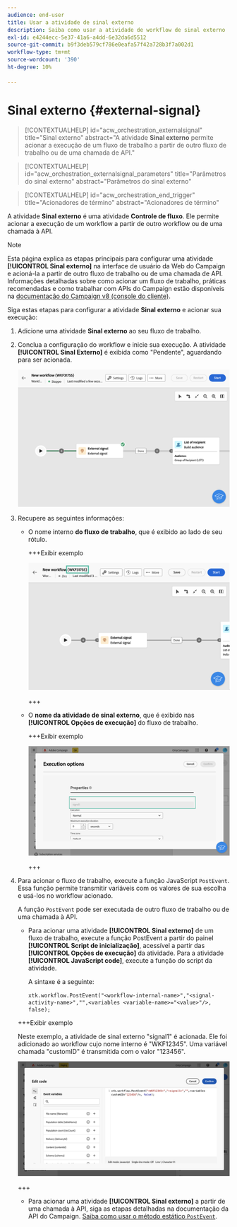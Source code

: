 ```yaml
---
audience: end-user
title: Usar a atividade de sinal externo
description: Saiba como usar a atividade de workflow de sinal externo
exl-id: e4244ecc-5e37-41a6-a4dd-6e32da6d5512
source-git-commit: b9f3deb579cf786e0eafa57f42a728b3f7a002d1
workflow-type: tm+mt
source-wordcount: '390'
ht-degree: 10%

---
```


# Sinal externo {#external-signal}

<!--External Signal End-->

>[!CONTEXTUALHELP]
>id="acw_orchestration_externalsignal"
>title="Sinal externo"
>abstract="A atividade **Sinal externo** permite acionar a execução de um fluxo de trabalho a partir de outro fluxo de trabalho ou de uma chamada de API."

>[!CONTEXTUALHELP]
>id="acw_orchestration_externalsignal_parameters"
>title="Parâmetros do sinal externo"
>abstract="Parâmetros do sinal externo"

>[!CONTEXTUALHELP]
>id="acw_orchestration_end_trigger"
>title="Acionadores de término"
>abstract="Acionadores de término"

A atividade **Sinal externo** é uma atividade **Controle de fluxo**. Ele permite acionar a execução de um workflow a partir de outro workflow ou de uma chamada à API.

>[!NOTE]
>
>Esta página explica as etapas principais para configurar uma atividade **[!UICONTROL Sinal externo]** na interface de usuário da Web do Campaign e acioná-la a partir de outro fluxo de trabalho ou de uma chamada de API. Informações detalhadas sobre como acionar um fluxo de trabalho, práticas recomendadas e como trabalhar com APIs do Campaign estão disponíveis na [documentação do Campaign v8 (console do cliente)](https://experienceleague.adobe.com/en/docs/campaign/automation/workflows/advanced-management/javascript-in-workflows#trigger-example).

Siga estas etapas para configurar a atividade **Sinal externo** e acionar sua execução:

1. Adicione uma atividade **Sinal externo** ao seu fluxo de trabalho.

1. Conclua a configuração do workflow e inicie sua execução. A atividade **[!UICONTROL Sinal Externo]** é exibida como &quot;Pendente&quot;, aguardando para ser acionada.

   ![A captura de tela mostra a atividade de Sinal Externo em um estado pendente.](../assets/external-signal-pending.png)

1. Recupere as seguintes informações:

   * O nome interno **do fluxo de trabalho**, que é exibido ao lado de seu rótulo.

     +++Exibir exemplo

     ![A captura de tela mostra o nome interno do fluxo de trabalho ao lado de seu rótulo.](../assets/external-signal-workflow-name.png)

     +++

   * O **nome da atividade de sinal externo**, que é exibido nas **[!UICONTROL Opções de execução]** do fluxo de trabalho.

     +++Exibir exemplo

     ![A captura de tela mostra o nome da atividade de Sinal Externo nas opções de Execução.](../assets/external-signal-name.png)

     +++

1. Para acionar o fluxo de trabalho, execute a função JavaScript `PostEvent`. Essa função permite transmitir variáveis com os valores de sua escolha e usá-los no workflow acionado.

   A função `PostEvent` pode ser executada de outro fluxo de trabalho ou de uma chamada à API.

   * Para acionar uma atividade **[!UICONTROL Sinal externo]** de um fluxo de trabalho, execute a função PostEvent a partir do painel **[!UICONTROL Script de inicialização]**, acessível a partir das **[!UICONTROL Opções de execução]** da atividade. Para a atividade **[!UICONTROL JavaScript code]**, execute a função do script da atividade.

     A sintaxe é a seguinte:

     ```
     xtk.workflow.PostEvent("<workflow-internal-name>","<signal-activity-name>","",<variables <variable-name>="<value>"/>, false);
     ```

   +++Exibir exemplo

   Neste exemplo, a atividade de sinal externo &quot;signal1&quot; é acionada. Ele foi adicionado ao workflow cujo nome interno é &quot;WKF12345&quot;. Uma variável chamada &quot;customID&quot; é transmitida com o valor &quot;123456&quot;.

   ![A captura de tela mostra um exemplo de acionamento da atividade de Sinal Externo usando a função PostEvent.](../assets/external-signal-sample.png)

   +++

   * Para acionar uma atividade **[!UICONTROL Sinal externo]** a partir de uma chamada à API, siga as etapas detalhadas na documentação da API do Campaign. [Saiba como usar o método estático `PostEvent`](https://experienceleague.adobe.com/developer/campaign-api/api/sm-workflow-PostEvent.html?lang=pt-BR).